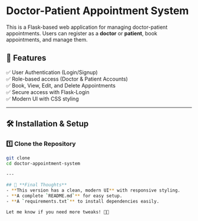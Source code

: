 # Doctor-Patient Appointment System

This is a Flask-based web application for managing doctor-patient appointments. Users can register as a **doctor** or **patient**, book appointments, and manage them.

## 🚀 Features
✅ User Authentication (Login/Signup)  
✅ Role-based access (Doctor & Patient Accounts)  
✅ Book, View, Edit, and Delete Appointments  
✅ Secure access with Flask-Login  
✅ Modern UI with CSS styling  

---

## 🛠️ Installation & Setup

### 1️⃣ Clone the Repository
```sh
git clone 
cd doctor-appointment-system

---

## 🎯 **Final Thoughts**
- **This version has a clean, modern UI** with responsive styling.
- **A complete `README.md`** for easy setup.
- **A `requirements.txt`** to install dependencies easily.

Let me know if you need more tweaks! 🚀🔥
